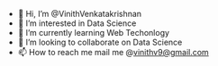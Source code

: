 - 👋 Hi, I’m @VinithVenkatakrishnan
- 👀 I’m interested in Data Science
- 🌱 I’m currently learning Web Techonlogy
- 💞️ I’m looking to collaborate on Data Science
- 📫 How to reach me mail me @vinithv9@gmail.com

<!---
VinithVenkatakrishnan/VinithVenkatakrishnan is a ✨ special ✨ repository because its `README.md` (this file) appears on your GitHub profile.
You can click the Preview link to take a look at your changes.
--->
